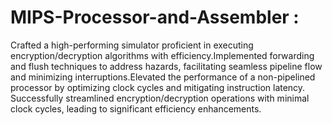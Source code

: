 # MIPS-Processor-and-Assembler : 
 Crafted a high-performing simulator proficient in executing encryption/decryption algorithms with efficiency.Implemented forwarding and flush techniques to address hazards, facilitating seamless pipeline flow and minimizing 
 interruptions.Elevated the performance of a non-pipelined processor by optimizing clock cycles and mitigating instruction latency.
 Successfully streamlined encryption/decryption operations with minimal clock cycles, leading to significant efficiency
 enhancements.
